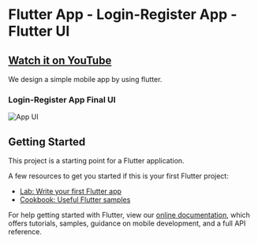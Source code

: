 # Flutter App - Login-Register App - Flutter UI

## [Watch it on YouTube](https://youtu.be/0ENSb1dx4Ds)

We design a simple mobile app by using flutter.

### Login-Register App Final UI

![App UI](https://github.com/ravi84184/flutter_login_design/blob/master/ss.png)



## Getting Started

This project is a starting point for a Flutter application.

A few resources to get you started if this is your first Flutter project:

- [Lab: Write your first Flutter app](https://flutter.dev/docs/get-started/codelab)
- [Cookbook: Useful Flutter samples](https://flutter.dev/docs/cookbook)

For help getting started with Flutter, view our
[online documentation](https://flutter.dev/docs), which offers tutorials,
samples, guidance on mobile development, and a full API reference.
